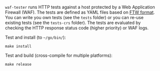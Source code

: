 `waf-tester` runs HTTP tests against a host protected by a Web Application Firewall (WAF). The tests are defined as YAML files based on [FTW format](https://github.com/CRS-support/ftw/blob/master/docs/YAMLFormat.md). You can write you own tests (see the `tests` folder) or you can re-use existing tests (see the `tests-crs` folder). The tests are evaluated by checking the HTTP response status code (higher priority) or WAF logs.

Test and install (to `~/go/bin/`):

```
make install
```

Test and build (cross-compile for multiple platforms):

```
make release
```
